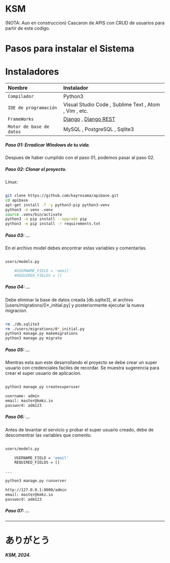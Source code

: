 # KSM
(NOTA: Aun en construccion)
Cascaron de APIS con CRUD de usuarios para partir de este codigo.

# Pasos para instalar el Sistema

# Instaladores
| Nombre                   | Instalador                                            |
|:-------------------------|:------------------------------------------------------| 
| `Compilador`             | Python3                                               |
| `IDE de programación`    | Visual Studio Code , Sublime Text , Atom , Vim , etc. |
| `FrameWorks`             |  [Django](https://www.djangoproject.com/ "Django") , [Django REST](https://www.django-rest-framework.org/ "Django REST")               |
| `Motor de base de datos` | MySQL , PostgreSQL , Sqlite3                          |

##### Paso 01: Erradicar Windows de tu vida.

Despues de haber cumplido con el paso 01, podemos pasar al paso 02.

##### Paso 02: Clonar el proyecto.

Linux:

```bash

git clone https://github.com/kayrosama/apibase.git
cd apibase
apt-get install -f -y python3-pip python3-venv
python3 -m venv .venv
source .venv/bin/activate
python3 -m pip install --upgrade pip
python3 -m pip install -r requirements.txt

```

##### Paso 03: ...

En el archivo model debes encontrar estas variables y comentarlas.

```bash

users/models.py

    #USERNAME_FIELD = 'email'
    #REQUIRED_FIELDS = []

```

##### Paso 04: ...

Debe eliminar la base de datos creada [db.sqlite3], el archivo [users/migrations/0*_initial.py] y posteriormente ejecutar la nueva migracion.

```bash

rm ./db.sqlite3
rm ./users/migrations/0*_initial.py
python3 manage.py makemigrations
python3 manage.py migrate

```

##### Paso 05: ...

Mientras esta aun este desarrollando el proyecto se debe crear un super usuario con credenciales faciles de recordar.  Se muestra sugerencia para crear el super usuario de aplicacion.

```bash

python3 manage.py createsuperuser

username: admin
email: master@kmkz.io
password: adm123

```

##### Paso 06: ...

Antes de levantar el servicio y probar el super usuario creado, debe de descomentrar las variables que comento.

```bash

users/models.py

    USERNAME_FIELD = 'email'
    REQUIRED_FIELDS = []

...

python3 manage.py runserver

http://127.0.0.1:8000/admin
email: master@kmkz.io
password: adm123

```

##### Paso 07: ...

------------

#  ありがとう

***KSM, 2024.***

